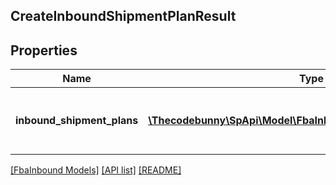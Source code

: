 ## CreateInboundShipmentPlanResult

## Properties

Name | Type | Description | Notes
------------ | ------------- | ------------- | -------------
**inbound_shipment_plans** | [**\Thecodebunny\SpApi\Model\FbaInbound\InboundShipmentPlan[]**](InboundShipmentPlan.md) | A list of inbound shipment plan information | [optional]

[[FbaInbound Models]](../) [[API list]](../../Api) [[README]](../../../README.md)
